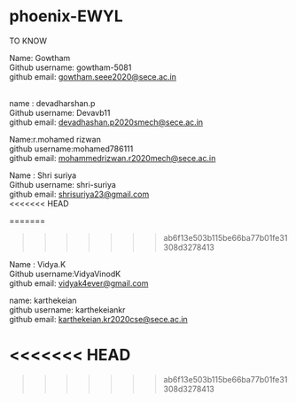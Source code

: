 # phoenix-EWYL
TO KNOW


Name: Gowtham <br>
Github username: gowtham-5081<br>
github email: gowtham.seee2020@sece.ac.in<br><br>

name : devadharshan.p <br>
Github username: Devavb11<br>
github email: devadhashan.p2020smech@sece.ac.in<br>

Name:r.mohamed rizwan <br>
github username:mohamed786111<br>
github email: mohammedrizwan.r2020mech@sece.ac.in<br>

Name : Shri suriya <br>
Github username: shri-suriya<br>
github email: shrisuriya23@gmail.com<br>
<<<<<<< HEAD

=======
>>>>>>> ab6f13e503b115be66ba77b01fe31308d3278413

Name : Vidya.K <br>
Github username:VidyaVinodK<br>
github email: vidyak4ever@gmail.com<br>

name: karthekeian<br>
github username: karthekeiankr<br>
github email: karthekeian.kr2020cse@sece.ac.in <br>




<<<<<<< HEAD
=======

>>>>>>> ab6f13e503b115be66ba77b01fe31308d3278413
